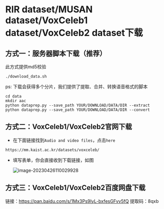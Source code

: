 # RIR dataset/MUSAN dataset/VoxCeleb1 dataset/VoxCeleb2 dataset下载
## 方式一：服务器脚本下载（推荐）
此方式提供md5校验
```
./download_data.sh
```
ps: 下载会获得多个分片，我们提供了提取、合并、转换语音格式的脚本
```
cd data
mkdir aac
python dataprep.py --save_path YOUR/DOWNLOAD/DATA/DIR --extract
python dataprep.py --save_path YOUR/DOWNLOAD/DATA/DIR --convert
```
## 方式二：VoxCeleb1/VoxCeleb2官网下载

- 在下面链接找到`Audio and video files`，点击`here`

```
https://mm.kaist.ac.kr/datasets/voxceleb/
```

- 填写表单，你会直接收到下载链接，如图

  ![image-20230426110029928](https://cdn.jsdelivr.net/gh/su-co/Image@main/img/image-20230426110029928.png)

## 方式三：VoxCeleb1/VoxCeleb2百度网盘下载
链接：https://pan.baidu.com/s/1Mx3Ps9IyL-bxfesGFvv5fQ
提取码：8qxb
